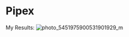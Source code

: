 # Pipex

My Results: ![photo_5451975900531901929_m](https://user-images.githubusercontent.com/118346014/202428508-d6575dbe-6762-4110-b96d-097c21622ef8.jpg)
